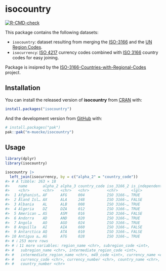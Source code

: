 
<!-- README.md is generated from README.Rmd. Please edit that file -->

# isocountry

<!-- badges: start -->

[![R-CMD-check](https://github.com/m-muecke/isocountry/actions/workflows/R-CMD-check.yaml/badge.svg)](https://github.com/m-muecke/isocountry/actions/workflows/R-CMD-check.yaml)
<!-- badges: end -->

This package contains the following datasets:

- `isocountry`: dataset resulting from merging the
  [ISO-3166](https://en.wikipedia.org/wiki/ISO_3166-1) and the [UN
  Region Codes](https://unstats.un.org/unsd/methodology/m49/overview).
- `isocurrency`: [ISO 4217](https://www.iban.com/currency-codes)
  currency codes combined with [ISO
  3166](https://www.iban.com/country-codes) country codes for easy
  joining.

Package is insipred by the
[ISO-3166-Countries-with-Regional-Codes](https://github.com/lukes/ISO-3166-Countries-with-Regional-Codes)
project.

## Installation

You can install the released version of **isocountry** from
[CRAN](https://CRAN.R-project.org) with:

``` r
install.packages("isocountry")
```

And the development version from [GitHub](https://github.com/) with:

``` r
# install.packages("pak")
pak::pak("m-muecke/isocountry")
```

## Usage

``` r
library(dplyr)
library(isocountry)

isocountry |>
  left_join(isocurrency, by = c("alpha_2" = "country_code"))
#> # A tibble: 263 × 18
#>    name       alpha_2 alpha_3 country_code iso_3166_2 is_independent region_code
#>    <chr>      <chr>   <chr>   <chr>        <chr>      <lgl>                <int>
#>  1 Afghanist… AF      AFG     004          ISO 3166-… TRUE                   142
#>  2 Åland Isl… AX      ALA     248          ISO 3166-… FALSE                  150
#>  3 Albania    AL      ALB     008          ISO 3166-… TRUE                   150
#>  4 Algeria    DZ      DZA     012          ISO 3166-… TRUE                     2
#>  5 American … AS      ASM     016          ISO 3166-… FALSE                    9
#>  6 Andorra    AD      AND     020          ISO 3166-… TRUE                   150
#>  7 Angola     AO      AGO     024          ISO 3166-… TRUE                     2
#>  8 Anguilla   AI      AIA     660          ISO 3166-… FALSE                   19
#>  9 Antarctica AQ      ATA     010          ISO 3166-… FALSE                   NA
#> 10 Antigua a… AG      ATG     028          ISO 3166-… TRUE                    19
#> # ℹ 253 more rows
#> # ℹ 11 more variables: region_name <chr>, subregion_code <int>,
#> #   subregion_name <chr>, intermediate_region_code <int>,
#> #   intermediate_region_name <chr>, m49_code <int>, currency_name <chr>,
#> #   currency_code <chr>, currency_number <chr>, country_name <chr>,
#> #   country_number <chr>
```
